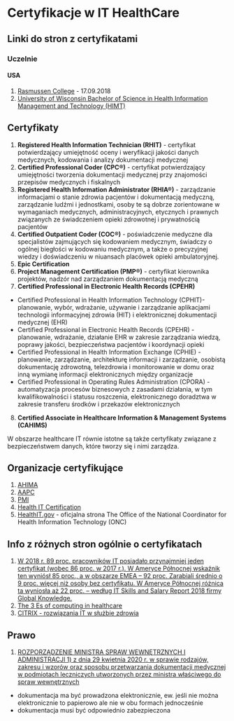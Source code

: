 # Certyfikacje w IT HealthCare

## Linki do stron z certyfikatami

### Uczelnie

#### USA
1. [Rasmussen College](https://www.rasmussen.edu/degrees/health-sciences/blog/healthcare-it-certifications/) - 17.09.2018
2. [University of Wisconsin Bachelor of Science in Health Information Management and Technology (HIMT)](https://himt.wisconsin.edu/about-himt/epic-certification-and-health-it-certifications/)

## Certyfikaty

1. **Registered Health Information Technician (RHIT)** - certyfikat potwierdzający umiejętność oceny i weryfikacji jakości danych medycznych, kodowania i analizy dokumentacji medycznej
2. **Certified Professional Coder (CPC®)** - certyfikat potwierdzający umiejętności tworzenia dokumentacji medycznej przy znajomości przepisów medycznych i fiskalnych
3. **Registered Health Information Administrator (RHIA®)** - zarządzanie informacjami o stanie zdrowia pacjentów i dokumentacją medyczną, zarządzanie ludźmi i jednostkami, osoby te są dobrze zorientowane w wymaganiach medycznych, administracyjnych, etycznych i prawnych związanych ze świadczeniem opieki zdrowotnej i prywatnością pacjentów
4. **Certified Outpatient Coder (COC®)** - poświadczenie medyczne dla specjalistów zajmujących się kodowaniem medycznym, świadczy o ogólnej biegłości w kodowaniu medycznym, a także o precyzyjnej wiedzy i doświadczeniu w niuansach placówek opieki ambulatoryjnej.
5. **Epic Certification**
6. **Project Management Certification (PMP®)** - certyfikat kierownika projektów, nadzór nad zarządzaniem dokumentacją medyczną
7. **Certified Professional in Electronic Health Records (CPEHR)**
  - Certified Professional in Health Information Technology (CPHIT)- planowanie, wybór, wdrażanie, używanie i zarządzanie aplikacjami technologii informacyjnej zdrowia (HIT) i elektronicznej dokumentacji medycznej (EHR)
  - Certified Professional in Electronic Health Records (CPEHR) - planowanie, wdrażanie, działanie EHR w zakresie zarządzania wiedzą, poprawy jakości, bezpieczeństwa pacjentów i koordynacji opieki
  - Certified Professional in Health Information Exchange (CPHIE) - planowanie, zarządzanie, architekturę informacji i zarządzanie, osobistą dokumentację zdrowotną, telezdrowia i monitorowanie w domu oraz inną wymianę informacji elektronicznych między organizacje
  - Certified Professional in Operating Rules Administration (CPORA) - automatyzacja procesów biznesowych z zasadami działania, w tym kwalifikowalności i statusu roszczenia, elektronicznego doradztwa w zakresie transferu środków i przekazów elektronicznych
8. **Certified Associate in Healthcare Information & Management Systems (CAHIMS)**

W obszarze healthcare IT równie istotne są także certyfikaty związane z bezpieczeństwem danych, które tworzy się i nimi zarządza.

## Organizacje certyfikujące

1. [AHIMA](https://en.wikipedia.org/wiki/American_Health_Information_Management_Association)
2. [AAPC](https://en.wikipedia.org/wiki/AAPC_(healthcare))
3. [PMI](https://en.wikipedia.org/wiki/Project_Management_Institute)
4. [Health IT Certification](http://www.healthitcertification.com/overview.html)
5. [HealthIT.gov](https://www.healthit.gov/topic/certification-ehrs/certification-health-it) - oficjalna strona The Office of the National Coordinator for Health Information Technology (ONC)

## Info z różnych stron ogólnie o certyfikatach

1. [W 2018 r. 89 proc. pracowników IT posiadało przynajmniej jeden certyfikat (wobec 86 proc. w 2017 r.). W Ameryce Północnej wskaźnik ten wyniósł 85 proc., a w obszarze EMEA – 92 proc. Zarabiali średnio o 9 proc. więcej niż osoby bez certyfikatu. W Ameryce Północnej różnica ta wyniosła aż 22 proc. – według IT Skills and Salary Report 2018 firmy Global Knowledge.](https://crn.pl/aktualnosci/ktore-certyfikaty-it-oplaca-sie-posiadac/)
2. [The 3 Es of computing in healthcare](https://www.citrix.com/blogs/2019/01/31/the-3-es-of-computing-in-healthcare/)
3. [CITRIX - rozwiązania IT w służbie zdrowia](https://www.citrix.com/pl-pl/solutions/healthcare/)

## Prawo

1. [ROZPORZĄDZENIE MINISTRA SPRAW WEWNĘTRZNYCH I ADMINISTRACJI 1) z dnia 29 kwietnia 2020 r. w sprawie rodzajów, zakresu i wzorów oraz sposobu przetwarzania dokumentacji medycznej w podmiotach leczniczych utworzonych przez ministra właściwego do spraw wewnętrznych](https://isap.sejm.gov.pl/isap.nsf/DocDetails.xsp?id=WDU20200000788)
  - dokumentacja ma być prowadzona elektronicznie, ew. jeśli nie można elektronicznie to papierowo ale nie w obu formach jednocześnie
  - dokumentacja musi być odpowiednio zabezpieczona
